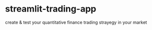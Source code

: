 # streamlit-trading-app
create &amp; test your quantitative finance trading strayegy in your market
